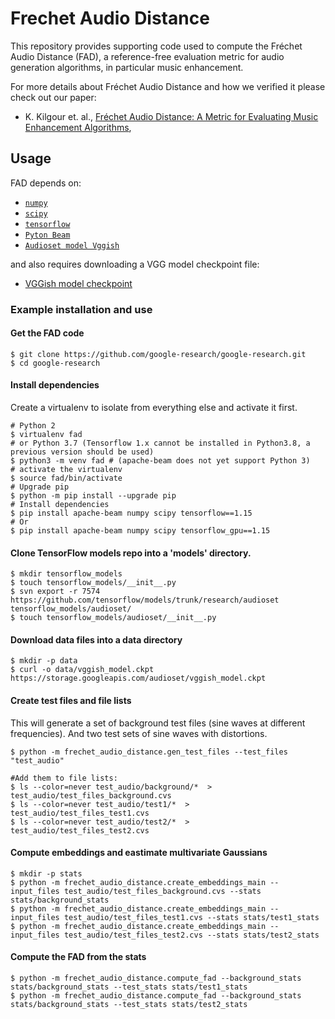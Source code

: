 # Frechet Audio Distance

This repository provides supporting code used to compute the Fréchet Audio Distance (FAD), a reference-free evaluation metric for audio generation algorithms, in particular music enhancement.

For more details about Fréchet Audio Distance and how we verified it please check out our paper:

* K. Kilgour et. al.,
  [Fréchet Audio Distance: A Metric for Evaluating Music Enhancement Algorithms](https://arxiv.org/abs/1812.08466),

## Usage

FAD depends on:

*   [`numpy`](http://www.numpy.org/)
*   [`scipy`](http://www.scipy.org/)
*   [`tensorflow`](http://www.tensorflow.org/)
*   [`Pyton Beam`](https://beam.apache.org/documentation/sdks/python/)
*   [`Audioset model Vggish`](https://github.com/tensorflow/models/tree/master/research/audioset)

and also requires downloading a VGG model checkpoint file:

*   [VGGish model checkpoint](https://storage.googleapis.com/audioset/vggish_model.ckpt)

### Example installation and use

#### Get the FAD code

```shell
$ git clone https://github.com/google-research/google-research.git
$ cd google-research
```

#### Install dependencies
Create a virtualenv to isolate from everything else and activate it first.

```shell
# Python 2
$ virtualenv fad
# or Python 3.7 (Tensorflow 1.x cannot be installed in Python3.8, a previous version should be used)
$ python3 -m venv fad # (apache-beam does not yet support Python 3)
# activate the virtualenv
$ source fad/bin/activate
# Upgrade pip
$ python -m pip install --upgrade pip
# Install dependencies
$ pip install apache-beam numpy scipy tensorflow==1.15
# Or
$ pip install apache-beam numpy scipy tensorflow_gpu==1.15
```

#### Clone TensorFlow models repo into a 'models' directory.
```shell
$ mkdir tensorflow_models
$ touch tensorflow_models/__init__.py
$ svn export -r 7574 https://github.com/tensorflow/models/trunk/research/audioset tensorflow_models/audioset/
$ touch tensorflow_models/audioset/__init__.py
```

#### Download data files into a data directory
```shell
$ mkdir -p data
$ curl -o data/vggish_model.ckpt https://storage.googleapis.com/audioset/vggish_model.ckpt
```

#### Create test files and file lists
This will generate a set of background test files (sine waves at different frequencies).
And two test sets of sine waves with distortions.

```shell
$ python -m frechet_audio_distance.gen_test_files --test_files "test_audio"

#Add them to file lists:
$ ls --color=never test_audio/background/*  > test_audio/test_files_background.cvs
$ ls --color=never test_audio/test1/*  > test_audio/test_files_test1.cvs
$ ls --color=never test_audio/test2/*  > test_audio/test_files_test2.cvs
```

#### Compute embeddings and eastimate multivariate Gaussians
```shell
$ mkdir -p stats
$ python -m frechet_audio_distance.create_embeddings_main --input_files test_audio/test_files_background.cvs --stats stats/background_stats
$ python -m frechet_audio_distance.create_embeddings_main --input_files test_audio/test_files_test1.cvs --stats stats/test1_stats
$ python -m frechet_audio_distance.create_embeddings_main --input_files test_audio/test_files_test2.cvs --stats stats/test2_stats
```

#### Compute the FAD from the stats
```shell
$ python -m frechet_audio_distance.compute_fad --background_stats stats/background_stats --test_stats stats/test1_stats
$ python -m frechet_audio_distance.compute_fad --background_stats stats/background_stats --test_stats stats/test2_stats
```
